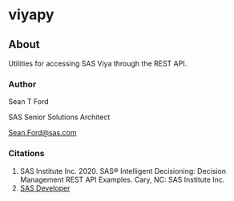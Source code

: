 # viyapy

## About
Utilities for accessing SAS Viya through the REST API.

### Author
Sean T Ford

SAS Senior Solutions Architect

Sean.Ford@sas.com

### Citations
1. SAS Institute Inc. 2020. SAS® Intelligent Decisioning: Decision Management REST API Examples. Cary, NC: SAS Institute Inc.
2. [SAS Developer](https://developer.sas.com/apis/rest/DecisionManagement/?python#get-decision-content)






